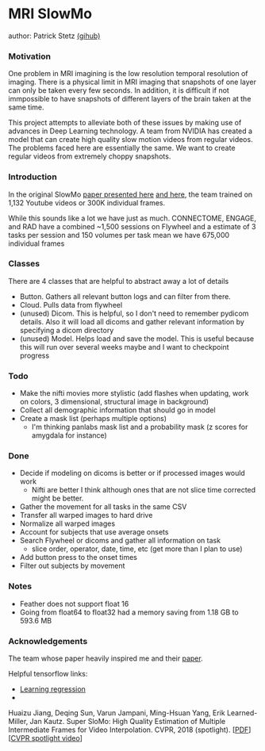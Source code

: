 # MRI SlowMo

author: Patrick Stetz [(gihub)](https://github.com/pstetz)


### Motivation

One problem in MRI imagining is the low resolution temporal resolution of imaging.  There is a physical limit in MRI imaging that snapshots of one layer can only be taken every few seconds.  In addition, it is difficult if not immpossible to have snapshots of different layers of the brain taken at the same time.

This project attempts to alleviate both of these issues by making use of advances in Deep Learning technology.  A team from NVIDIA has created a model that can create high quality slow motion videos from regular videos.  The problems faced here are essentially the same.  We want to create regular videos from extremely choppy snapshots.

### Introduction
In the original SlowMo [paper presented here](https://people.cs.umass.edu/~hzjiang//projects/superslomo/) [and here](https://arxiv.org/abs/1712.00080), the team trained on 1,132 Youtube videos or 300K individual frames.

While this sounds like a lot we have just as much.  CONNECTOME, ENGAGE, and RAD have a combined ~1,500 sessions on Flywheel and a estimate of 3 tasks per session and 150 volumes per task mean we have 675,000 individual frames


### Classes

There are 4 classes that are helpful to abstract away a lot of details

- Button.  Gathers all relevant button logs and can filter from there.
- Cloud.   Pulls data from flywheel
- (unused) Dicom.   This is helpful, so I don't need to remember pydicom details.  Also it will load all dicoms and gather relevant information by specifying a dicom directory
- (unused) Model.   Helps load and save the model.  This is useful because this will run over several weeks maybe and I want to checkpoint progress


### Todo

- Make the nifti movies more stylistic (add flashes when updating, work on colors, 3 dimensional, structural image in background)
- Collect all demographic information that should go in model
- Create a mask list (perhaps multiple options)
  - I'm thinking panlabs mask list and a probability mask (z scores for amygdala for instance)


### Done
- Decide if modeling on dicoms is better or if processed images would work
  - Nifti are better I think although ones that are not slice time corrected might be better.
- Gather the movement for all tasks in the same CSV
- Transfer all warped images to hard drive
- Normalize all warped images
- Account for subjects that use average onsets
- Search Flywheel or dicoms and gather all information on task
  - slice order, operator, date, time, etc (get more than I plan to use)
- Add button press to the onset times
- Filter out subjects by movement


### Notes
- Feather does not support float 16
- Going from float64 to float32 had a memory saving from 1.18 GB to 593.6 MB

### Acknowledgements

The team whose paper heavily inspired me and their [paper](https://people.cs.umass.edu/~hzjiang//projects/superslomo/).

Helpful tensorflow links:  
- [Learning regression](https://www.tensorflow.org/tutorials/keras/basic_regression)  
-

Huaizu Jiang, Deqing Sun, Varun Jampani, Ming-Hsuan Yang, Erik Learned-Miller, Jan Kautz. Super SloMo: High Quality Estimation of Multiple Intermediate Frames for Video Interpolation. CVPR, 2018 (spotlight). [[PDF](https://arxiv.org/pdf/1712.00080.pdf)][[CVPR spotlight video](https://people.cs.umass.edu/~hzjiang//projects/superslomo/superslomo_cvpr18_spotlight_v4.mp4)]
